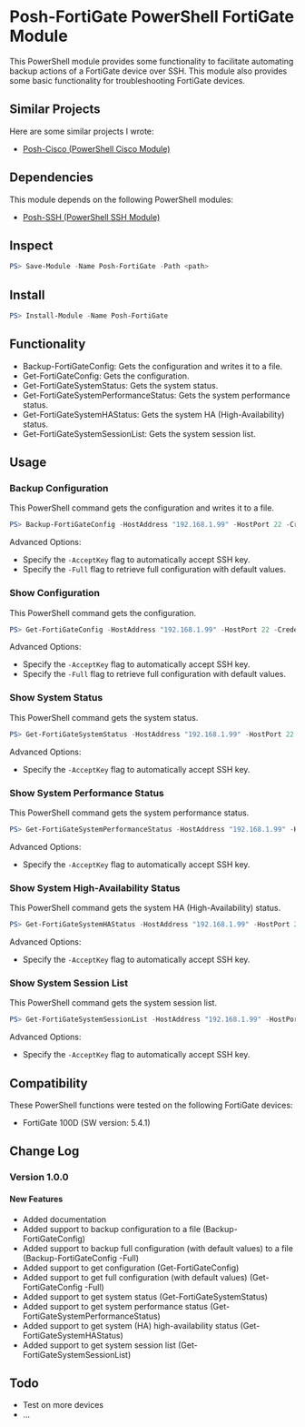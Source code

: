 # Posh-FortiGate PowerShell FortiGate Module

This PowerShell module provides some functionality to facilitate automating backup actions of a FortiGate device over SSH. This module also provides some basic functionality for troubleshooting FortiGate devices.

## Similar Projects

Here are some similar projects I wrote:

* [Posh-Cisco (PowerShell Cisco Module)](https://www.powershellgallery.com/packages/Posh-Cisco "Posh-Cisco PowerShell Cisco Module")

## Dependencies

This module depends on the following PowerShell modules:

* [Posh-SSH (PowerShell SSH Module)](https://www.powershellgallery.com/packages/Posh-SSH "Posh-SSH PowerShell SSH Module")

## Inspect

```PowerShell
PS> Save-Module -Name Posh-FortiGate -Path <path>
```

## Install

```PowerShell
PS> Install-Module -Name Posh-FortiGate
```

## Functionality

* Backup-FortiGateConfig: Gets the configuration and writes it to a file.
* Get-FortiGateConfig: Gets the configuration.
* Get-FortiGateSystemStatus: Gets the system status.
* Get-FortiGateSystemPerformanceStatus: Gets the system performance status.
* Get-FortiGateSystemHAStatus: Gets the system HA (High-Availability) status.
* Get-FortiGateSystemSessionList: Gets the system session list.

## Usage

### Backup Configuration

This PowerShell command gets the configuration and writes it to a file.

```PowerShell
PS> Backup-FortiGateConfig -HostAddress "192.168.1.99" -HostPort 22 -Credential (Get-Credential) -FilePath "$([Environment]::GetFolderPath(“MyDocuments”))\config.txt"
```

Advanced Options:

* Specify the ```-AcceptKey``` flag to automatically accept SSH key.
* Specify the ```-Full``` flag to retrieve full configuration with default values.

### Show Configuration

This PowerShell command gets the configuration.

```PowerShell
PS> Get-FortiGateConfig -HostAddress "192.168.1.99" -HostPort 22 -Credential (Get-Credential)
```

Advanced Options:

* Specify the ```-AcceptKey``` flag to automatically accept SSH key.
* Specify the ```-Full``` flag to retrieve full configuration with default values.

### Show System Status

This PowerShell command gets the system status.

```PowerShell
PS> Get-FortiGateSystemStatus -HostAddress "192.168.1.99" -HostPort 22 -Credential (Get-Credential)
```

Advanced Options:

* Specify the ```-AcceptKey``` flag to automatically accept SSH key.

### Show System Performance Status

This PowerShell command gets the system performance status.

```PowerShell
PS> Get-FortiGateSystemPerformanceStatus -HostAddress "192.168.1.99" -HostPort 22 -Credential (Get-Credential)
```

Advanced Options:

* Specify the ```-AcceptKey``` flag to automatically accept SSH key.

### Show System High-Availability Status

This PowerShell command gets the system HA (High-Availability) status.

```PowerShell
PS> Get-FortiGateSystemHAStatus -HostAddress "192.168.1.99" -HostPort 22 -Credential (Get-Credential)
```

Advanced Options:

* Specify the ```-AcceptKey``` flag to automatically accept SSH key.

### Show System Session List

This PowerShell command gets the system session list.

```PowerShell
PS> Get-FortiGateSystemSessionList -HostAddress "192.168.1.99" -HostPort 22 -Credential (Get-Credential)
```

Advanced Options:

* Specify the ```-AcceptKey``` flag to automatically accept SSH key.

## Compatibility

These PowerShell functions were tested on the following FortiGate devices:

* FortiGate 100D (SW version: 5.4.1)

## Change Log

### Version 1.0.0

#### New Features

* Added documentation
* Added support to backup configuration to a file (Backup-FortiGateConfig)
* Added support to backup full configuration (with default values) to a file (Backup-FortiGateConfig -Full)
* Added support to get configuration (Get-FortiGateConfig)
* Added support to get full configuration (with default values) (Get-FortiGateConfig -Full)
* Added support to get system status (Get-FortiGateSystemStatus)
* Added support to get system performance status (Get-FortiGateSystemPerformanceStatus)
* Added support to get system (HA) high-availability status (Get-FortiGateSystemHAStatus)
* Added support to get system session list (Get-FortiGateSystemSessionList)

## Todo

* Test on more devices
* ...
